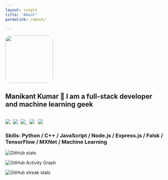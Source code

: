 ```yaml
---
layout: single
title: "About"
permalink: /about/

---
```


<p><img src="https://avatars1.githubusercontent.com/u/52333306?v=4" width="150px" style="border-radius:10%;" /></p>
<div>
<h2 id="manikant-kumar">Manikant Kumar 👋 I am a full-stack developer and machine learning geek</h2>
 </div>
 <br/>
 <div>
 <a href="https://drive.google.com/file/d/1G0U6L7IqNelcP8z8FpzvnTQ2bZDD5fdW/view?usp=sharing"><img src="https://img.shields.io/badge/Resume-F7B500?style=for-the-badge&logo=Sketch&logoColor=white"/></a>&nbsp;
  <a href="https://guthub.com/devil-cyber"><img src="https://img.shields.io/badge/GitHub-100000?style=for-the-badge&logo=github&logoColor=white"/></a>&nbsp;
  <a href="https://www.linkedin.com/in/mani360/"> <img src="https://img.shields.io/badge/LinkedIn-0077B5?style=for-the-badge&logo=linkedin&logoColor=white"/> </a> &nbsp;
  <a href="https://www.hackerrank.com/profile/mani360"><img src="https://img.shields.io/badge/-Hackerrank-2EC866?style=for-the-badge&logo=HackerRank&logoColor=white"/></a> &nbsp;
  <a href="mailto:mani2474696@gmail.com"><img src="https://img.shields.io/badge/Gmail-D14836?style=for-the-badge&logo=gmail&logoColor=white"/></a>
 </div>
                                                                                                                                            
<h3>Skills: Python / C++ / JavaScript / Node.js / Express.js / Falsk / TensorFlow / MXNet / Machine Learning </h3>



<!-- 
[<img src='https://cdn.jsdelivr.net/npm/simple-icons@3.0.1/icons/github.svg' alt='github' height='40'>](https://github.com/devil-cyber)  

<a href='https://archiveprogram.github.com/'><img src='https://raw.githubusercontent.com/acervenky/animated-github-badges/master/assets/acbadge.gif' width='40' height='40'></a> <a href='https://github.com/pricing'><img src='https://raw.githubusercontent.com/acervenky/animated-github-badges/master/assets/pro.gif' width='40' height='40'></a>  -->


![GitHub stats](https://github-readme-stats.vercel.app/api?username=devil-cyber&show_icons=true)  

![GitHub Activity Graph](https://activity-graph.herokuapp.com/graph?username=devil-cyber)  

![GitHub streak stats](https://github-readme-streak-stats.herokuapp.com/?user=devil-cyber)  
 
                                                                                                                                            

